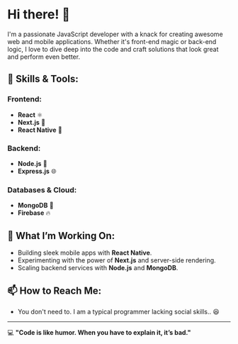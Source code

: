 # Hi there! 👋

I'm a passionate JavaScript developer with a knack for creating awesome web and mobile applications. Whether it's front-end magic or back-end logic, I love to dive deep into the code and craft solutions that look great and perform even better.

## 🚀 Skills & Tools:

### Frontend:
- **React** ⚛️
- **Next.js** 🚀
- **React Native** 📱

### Backend:
- **Node.js** 🔧
- **Express.js** 🌐
  
### Databases & Cloud:
- **MongoDB** 🍃
- **Firebase** 🔥

## 🔧 What I’m Working On:
- Building sleek mobile apps with **React Native**.
- Experimenting with the power of **Next.js** and server-side rendering.
- Scaling backend services with **Node.js** and **MongoDB**.


## 📫 How to Reach Me:
- You don't need to. I am a typical programmer lacking social skills.. 😆

---

💻 **"Code is like humor. When you have to explain it, it’s bad."**
